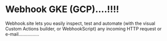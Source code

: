 # Webhook GKE (GCP)....!!!!
Webhook.site lets you easily inspect, test and automate (with the visual Custom Actions builder, or WebhookScript) any incoming HTTP request or e-mail................
